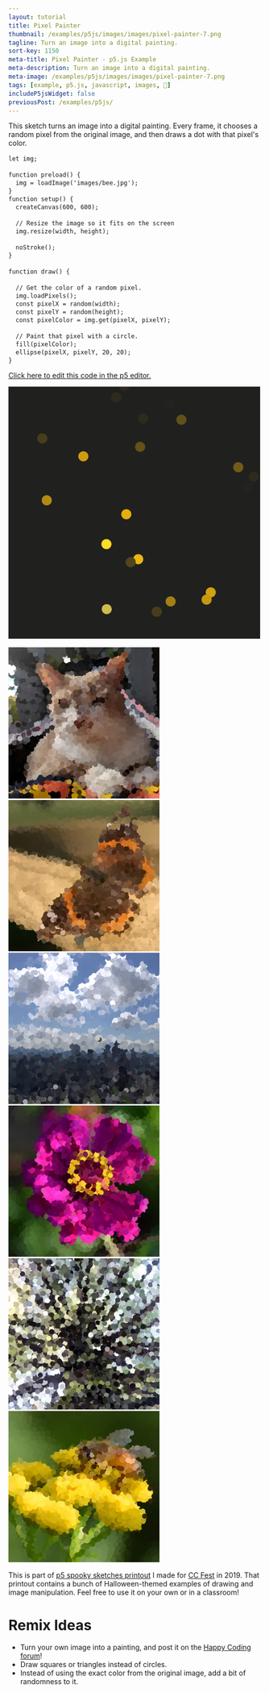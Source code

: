 ```yaml
---
layout: tutorial
title: Pixel Painter
thumbnail: /examples/p5js/images/images/pixel-painter-7.png
tagline: Turn an image into a digital painting.
sort-key: 1150
meta-title: Pixel Painter - p5.js Example
meta-description: Turn an image into a digital painting.
meta-image: /examples/p5js/images/images/pixel-painter-7.png
tags: [example, p5.js, javascript, images, 🎃]
includeP5jsWidget: false
previousPost: /examples/p5js/
---
```


This sketch turns an image into a digital painting. Every frame, it chooses a random pixel from the original image, and then draws a dot with that pixel's color.

```
let img;

function preload() {
  img = loadImage('images/bee.jpg');
}
function setup() {
  createCanvas(600, 600);

  // Resize the image so it fits on the screen
  img.resize(width, height);

  noStroke();
}

function draw() {

  // Get the color of a random pixel.
  img.loadPixels();
  const pixelX = random(width);
  const pixelY = random(height);
  const pixelColor = img.get(pixelX, pixelY);

  // Paint that pixel with a circle.
  fill(pixelColor);
  ellipse(pixelX, pixelY, 20, 20);
}
```

[Click here to edit this code in the p5 editor.](https://editor.p5js.org/KevinWorkman/sketches/aDwj3IoHh)

![pixel painter](/examples/p5js/images/images/pixel-painter-8.gif)

![cat](/examples/p5js/images/images/pixel-painter-1.png)
![butterfly](/examples/p5js/images/images/pixel-painter-2.png)
![city](/examples/p5js/images/images/pixel-painter-3.png)
![flower](/examples/p5js/images/images/pixel-painter-4.png)
![tree](/examples/p5js/images/images/pixel-painter-5.png)
![bee](/examples/p5js/images/images/pixel-painter-6.png)

This is part of [p5 spooky sketches printout](http://tinyurl.com/p5-spooky-sketches) I made for [CC Fest](http://ccfest.rocks/) in 2019. That printout contains a bunch of Halloween-themed examples of drawing and image manipulation. Feel free to use it on your own or in a classroom!

# Remix Ideas

- Turn your own image into a painting, and post it on the [Happy Coding forum](https://forum.happycoding.io)!
- Draw squares or triangles instead of circles.
- Instead of using the exact color from the original image, add a bit of randomness to it.
